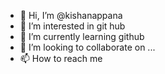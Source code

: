 - 👋 Hi, I’m @kishanappana
- 👀 I’m interested in git hub    
- 🌱 I’m currently learning github
- 💞️ I’m looking to collaborate on ...
- 📫 How to reach me 

<!---
kishanappana/kishanappana is a ✨ special ✨ repository because its `README.md` (this file) appears on your GitHub profile.
You can click the Preview link to take a look at your changes.
--->

